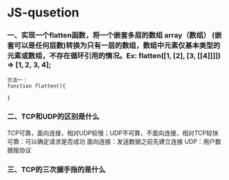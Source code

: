 # JS-qusetion

### 一、实现一个flatten函数，将一个嵌套多层的数组 array（数组） (嵌套可以是任何层数)转换为只有一层的数组，数组中元素仅基本类型的元素或数组，不存在循环引用的情况。Ex: flatten([1, [2], [3, [[4]]]]) => [1, 2, 3, 4];
```
方法一：
function flatten(){
  
}

```

### 二、TCP和UDP的区别是什么
TCP可靠，面向连接，相对UDP较慢；UDP不可靠，不面向连接，相对TCP较快
可靠：可以确定请求是否成功
面向连接：发送数据之前先建立连接
UDP：用户数据报协议

### 三、TCP的三次握手指的是什么